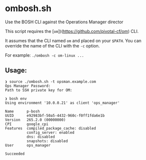 # ombosh.sh

Use the BOSH CLI against the Operations Manager director

This script requires the [`om`])(https://github.com/pivotal-cf/om) CLI.

It assumes that the CLI named `om` and placed on your `$PATH`.
You can override the name of the CLI with the `-c` option.

For example: `./ombosh -c om-linux ...`

## Usage:

```
❯ source ./ombosh.sh -t opsman.example.com
Ops Manager Password:
Path to SSH private key for OM:

❯ bosh env
Using environment '10.0.0.21' as client 'ops_manager'

Name      p-bosh
UUID      e92983bf-50a5-4432-960c-f0ff1fda6e1b
Version   265.2.0 (00000000)
CPI       google_cpi
Features  compiled_package_cache: disabled
          config_server: enabled
          dns: disabled
          snapshots: disabled
User      ops_manager

Succeeded
```
